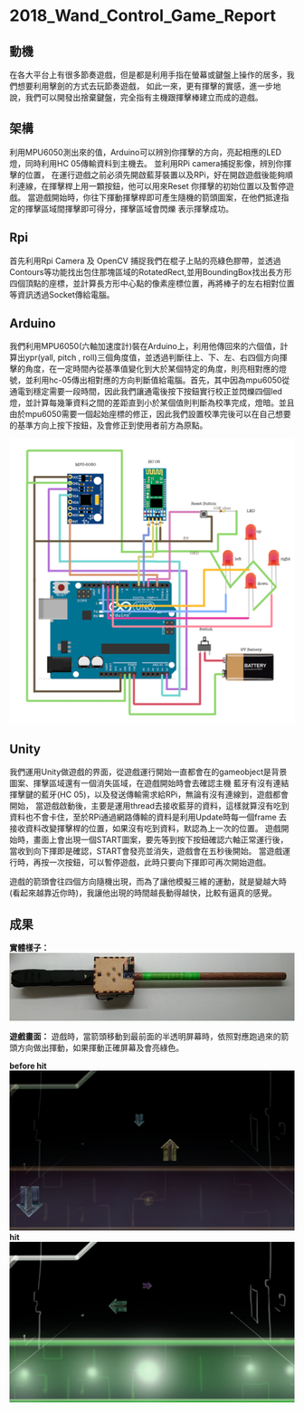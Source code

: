 2018_Wand_Control_Game_Report
=============================

**動機**
--------

在各大平台上有很多節奏遊戲，但是都是利用手指在螢幕或鍵盤上操作的居多，我們想要利用擊劍的方式去玩節奏遊戲，
如此一來，更有揮擊的實感，進一步地說，我們可以開發出捨棄鍵盤，完全指有主機跟揮擊棒建立而成的遊戲。

**架構**
--------
利用MPU6050測出來的值，Arduino可以辨別你揮擊的方向，亮起相應的LED燈，同時利用HC 05傳輸資料到主機去。
並利用RPi camera捕捉影像，辨別你揮擊的位置，
在運行遊戲之前必須先開啟藍芽裝置以及RPi，好在開啟遊戲後能夠順利連線，在揮擊桿上用一顆按鈕，他可以用來Reset
你揮擊的初始位置以及暫停遊戲。
當遊戲開始時，你往下揮動揮擊桿即可產生隨機的箭頭圖案，在他們抵達指定的揮擊區域間揮擊即可得分，揮擊區域會閃爍
表示揮擊成功。


**Rpi**
-------
首先利用Rpi Camera 及 OpenCV 捕捉我們在棍子上貼的亮綠色膠帶，並透過Contours等功能找出包住那塊區域的RotatedRect,並用BoundingBox找出長方形四個頂點的座標，並計算長方形中心點的像素座標位置，再將棒子的左右相對位置等資訊透過Socket傳給電腦。


**Arduino**
-----------
我們利用MPU6050(六軸加速度計)裝在Arduino上，利用他傳回來的六個值，計算出ypr(yall, pitch , roll)三個角度值，並透過判斷往上、下、左、右四個方向揮擊的角度，在一定時間內從基準值變化到大於某個特定的角度，則亮相對應的燈號，並利用hc-05傳出相對應的方向判斷值給電腦。首先，其中因為mpu6050從通電到穩定需要一段時間，因此我們讓通電後按下按鈕實行校正並閃爍四個led燈，並計算每幾筆資料之間的差距直到小於某個值則判斷為校準完成，燈暗。並且由於mpu6050需要一個起始座標的修正，因此我們設置校準完後可以在自己想要的基準方向上按下按鈕，及會修正到使用者前方為原點。

![My image](https://github.com/NTUEE-ESLab/2018Fall_Wand_Control_Game/blob/master/pictures/arduino_circuit.png)

**Unity**
---------
我們運用Unity做遊戲的界面，從遊戲運行開始一直都會在的gameobject是背景圖案、揮擊區域還有一個消失區域，在遊戲開始時會去確認主機
藍牙有沒有連結揮擊鍵的藍牙(HC 05)，以及發送傳輸需求給RPi，無論有沒有連線到，遊戲都會開始，
當遊戲啟動後，主要是運用thread去接收藍芽的資料，這樣就算沒有吃到資料也不會卡住，至於RPi通過網路傳輸的資料是利用Update時每一個frame
去接收資料改變揮擊桿的位置，如果沒有吃到資料，默認為上一次的位置。
遊戲開始時，畫面上會出現一個START圖案，要先等到按下按鈕確認六軸正常運行後，當收到向下揮即是確認，START會發亮並消失，遊戲會在五秒後開始。
當遊戲運行時，再按一次按鈕，可以暫停遊戲，此時只要向下揮即可再次開始遊戲。	

遊戲的箭頭會往四個方向隨機出現，而為了讓他模擬三維的運動，就是變越大時(看起來越靠近你時)，我讓他出現的時間越長動得越快，比較有逼真的感覺。



**成果**
--------
**實體樣子：**
![My image](https://github.com/NTUEE-ESLab/2018Fall_Wand_Control_Game/blob/master/pictures/wand2.jpg)

**遊戲畫面：**
遊戲時，當箭頭移動到最前面的半透明屏幕時，依照對應跑過來的箭頭方向做出揮動，如果揮動正確屏幕及會亮綠色。

**before hit**                                        
![My image](https://github.com/NTUEE-ESLab/2018Fall_Wand_Control_Game/blob/master/pictures/game0.png)
**hit**
![My image](https://github.com/NTUEE-ESLab/2018Fall_Wand_Control_Game/blob/master/pictures/game2.png)


